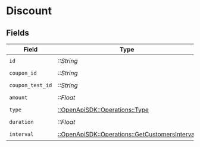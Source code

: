# Discount


## Fields

| Field                                                                                             | Type                                                                                              | Required                                                                                          | Description                                                                                       |
| ------------------------------------------------------------------------------------------------- | ------------------------------------------------------------------------------------------------- | ------------------------------------------------------------------------------------------------- | ------------------------------------------------------------------------------------------------- |
| `id`                                                                                              | *::String*                                                                                        | :heavy_check_mark:                                                                                | N/A                                                                                               |
| `coupon_id`                                                                                       | *::String*                                                                                        | :heavy_check_mark:                                                                                | N/A                                                                                               |
| `coupon_test_id`                                                                                  | *::String*                                                                                        | :heavy_check_mark:                                                                                | N/A                                                                                               |
| `amount`                                                                                          | *::Float*                                                                                         | :heavy_check_mark:                                                                                | N/A                                                                                               |
| `type`                                                                                            | [::OpenApiSDK::Operations::Type](../../models/operations/type.md)                                 | :heavy_check_mark:                                                                                | N/A                                                                                               |
| `duration`                                                                                        | *::Float*                                                                                         | :heavy_check_mark:                                                                                | N/A                                                                                               |
| `interval`                                                                                        | [::OpenApiSDK::Operations::GetCustomersInterval](../../models/operations/getcustomersinterval.md) | :heavy_check_mark:                                                                                | N/A                                                                                               |